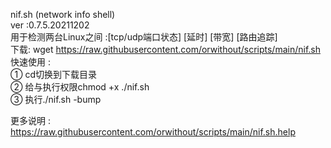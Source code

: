 nif.sh (network info shell)  
ver :0.7.5.20211202  
用于检测两台Linux之间 :[tcp/udp端口状态] [延时] [带宽] [路由追踪]  
下载: wget https://raw.githubusercontent.com/orwithout/scripts/main/nif.sh  
快速使用 :  
① cd切换到下载目录  
② 给与执行权限chmod +x ./nif.sh  
③ 执行./nif.sh  -bump  
  
  
更多说明 :  
https://raw.githubusercontent.com/orwithout/scripts/main/nif.sh.help  
